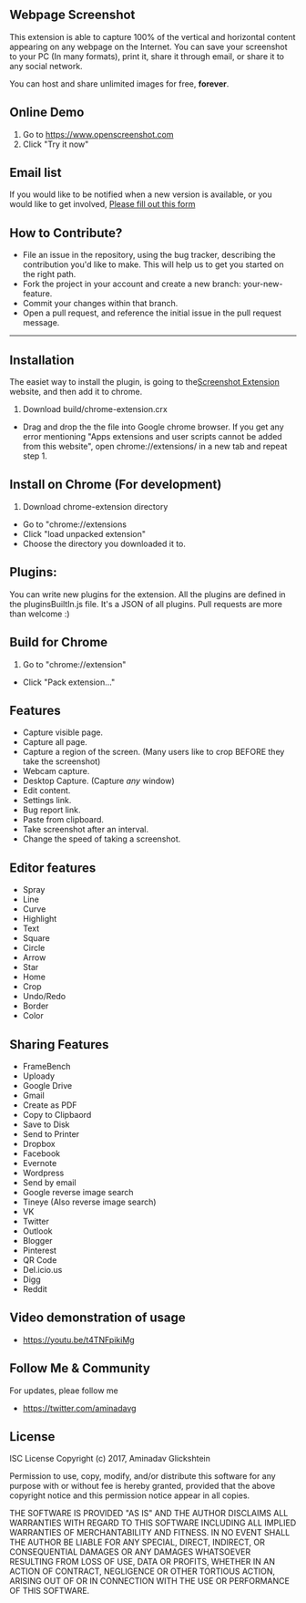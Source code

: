 Webpage Screenshot
--

This extension is able to capture 100% of the vertical and horizontal content appearing on any webpage on the Internet. 
You can save your screenshot to your PC (In many formats), print it, share it through email, or share it to any social network.

You can host and share unlimited images for free, **forever**.
## Online Demo
 1. Go to https://www.openscreenshot.com
 2. Click "Try it now"

## Email list
If you would like to be notified when a new version is available, or you would like to get involved, 
[Please fill out this form](https://docs.google.com/forms/d/e/1FAIpQLSc-_9Ca6W0hYq2J9S-ro7GvB2olQGQ8FtGKLUxDb7vrhLZojA/viewform)

How to Contribute?
--

- File an issue in the repository, using the bug tracker, describing the contribution you'd like to make. This will help us to get you started on the right path.
- Fork the project in your account and create a new branch: your-new-feature.
- Commit your changes within that branch.
- Open a pull request, and reference the initial issue in the pull request message.


---
## Installation
The easiet way to install the plugin, is going to the[Screenshot Extension](https://www.openscreenshot.com) website, and then add it to chrome.

 1. Download build/chrome-extension.crx
 * Drag and drop the the file into Google chrome browser.
   If you get any error mentioning "Apps extensions and user scripts cannot be added from this website", open    chrome://extensions/ in a new tab and repeat step 1.
 
## Install on Chrome (For development)
 1. Download chrome-extension directory
 * Go to "chrome://extensions
 * Click "load unpacked extension"
 * Choose the directory you downloaded it to.

## Plugins:
You can write new plugins for the extension.
All the plugins are defined in the pluginsBuiltIn.js file. It's a JSON of all plugins.
Pull requests are more than welcome :)

## Build for Chrome
 1. Go to "chrome://extension"
 * Click "Pack extension..."

## Features
 * Capture visible page.
 * Capture all page.
 * Capture a region of the screen. (Many users like to crop BEFORE they take the screenshot)
 * Webcam capture.
 * Desktop Capture. (Capture *any* window)
 * Edit content.
 * Settings link.
 * Bug report link.
 * Paste from clipboard.
 * Take screenshot after an interval.
 * Change the speed of taking a screenshot.

## Editor features
 * Spray
 * Line
 * Curve
 * Highlight
 * Text
 * Square
 * Circle
 * Arrow
 * Star
 * Home
 * Crop
 * Undo/Redo
 * Border
 * Color

## Sharing Features
 * FrameBench
 * Uploady
 * Google Drive
 * Gmail
 * Create as PDF
 * Copy to Clipbaord
 * Save to Disk
 * Send to Printer
 * Dropbox
 * Facebook
 * Evernote
 * Wordpress
 * Send by email
 * Google reverse image search
 * Tineye (Also reverse image search)
 * VK
 * Twitter
 * Outlook
 * Blogger
 * Pinterest
 * QR Code
 * Del.icio.us
 * Digg
 * Reddit
 
## Video demonstration of usage
 * https://youtu.be/t4TNFpikiMg
 
## Follow Me & Community
For updates, pleae follow me

* https://twitter.com/aminadavg

## License

ISC License Copyright (c) 2017, Aminadav Glickshtein

Permission to use, copy, modify, and/or distribute this software for any purpose with or without fee is hereby granted, provided that the above copyright notice and this permission notice appear in all copies.

THE SOFTWARE IS PROVIDED "AS IS" AND THE AUTHOR DISCLAIMS ALL WARRANTIES WITH REGARD TO THIS SOFTWARE INCLUDING ALL IMPLIED WARRANTIES OF MERCHANTABILITY AND FITNESS. IN NO EVENT SHALL THE AUTHOR BE LIABLE FOR ANY SPECIAL, DIRECT, INDIRECT, OR CONSEQUENTIAL DAMAGES OR ANY DAMAGES WHATSOEVER RESULTING FROM LOSS OF USE, DATA OR PROFITS, WHETHER IN AN ACTION OF CONTRACT, NEGLIGENCE OR OTHER TORTIOUS ACTION, ARISING OUT OF OR IN CONNECTION WITH THE USE OR PERFORMANCE OF THIS SOFTWARE.

